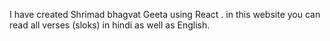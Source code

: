 I have created Shrimad bhagvat Geeta using React . in this website you can read all verses (sloks) in hindi as well as English.

